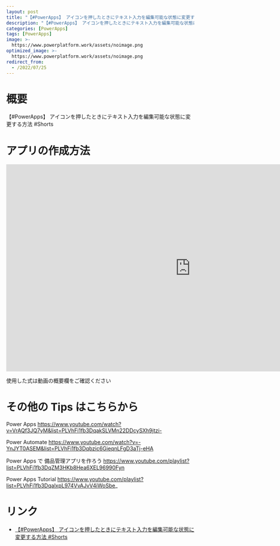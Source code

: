 ```yaml
---
layout: post
title: "【#PowerApps】 アイコンを押したときにテキスト入力を編集可能な状態に変更する方法 #Shorts"
description: "【#PowerApps】 アイコンを押したときにテキスト入力を編集可能な状態に変更する方法 #Shortsを動画で分かりやすく解説"
categories: [PowerApps]
tags: [PowerApps]
image: >-
  https://www.powerplatform.work/assets/noimage.png
optimized_image: >-
  https://www.powerplatform.work/assets/noimage.png
redirect_from:
  - /2022/07/25
---
```



#  概要

【#PowerApps】 アイコンを押したときにテキスト入力を編集可能な状態に変更する方法 #Shorts


# アプリの作成方法

<iframe width="983" height="553" src="https://www.youtube.com/embed/Z72hiX8EQCA" title="YouTube video player" frameborder="0" allow="accelerometer; autoplay; clipboard-write; encrypted-media; gyroscope; picture-in-picture" allowfullscreen></iframe>


使用した式は動画の概要欄をご確認ください


# その他の Tips はこちらから

Power Apps
https://www.youtube.com/watch?v=VrAQf3JQ7yM&list=PLVhFi1fb3DqakSLVMn22DDcySXh9jtzi- 

Power Automate
https://www.youtube.com/watch?v=-YnJYT0ASEM&list=PLVhFi1fb3Dqbzic6GieqnLFgD3aTj-eHA

Power Apps で 備品管理アプリを作ろう
https://www.youtube.com/playlist?list=PLVhFi1fb3DqZM3HKb8Hea6XEL96990Fyn

Power Apps Tutorial
https://www.youtube.com/playlist?list=PLVhFi1fb3DqalxpL974VvAJvV4iWoSbe_

# リンク


- [【#PowerApps】 アイコンを押したときにテキスト入力を編集可能な状態に変更する方法 #Shorts](https://www.youtube.com/watch?v=Z72hiX8EQCA)

